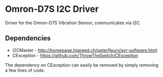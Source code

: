 # Omron-D7S I2C Driver #
Driver for the Omron-D7S Vibration Sensor, communicates via I2C.

## Dependencies ##

* I2CMaster  - http://homepage.hispeed.ch/peterfleury/avr-software.html
* CException - https://github.com/ThrowTheSwitch/CException

The dependency on CException can easily be removed by simply removing a few lines of code.
